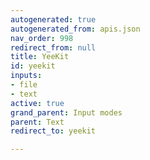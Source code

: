 ```yaml
---
autogenerated: true
autogenerated_from: apis.json
nav_order: 998
redirect_from: null
title: YeeKit
id: yeekit
inputs:
- file
- text
active: true
grand_parent: Input modes
parent: Text
redirect_to: yeekit

---
```


